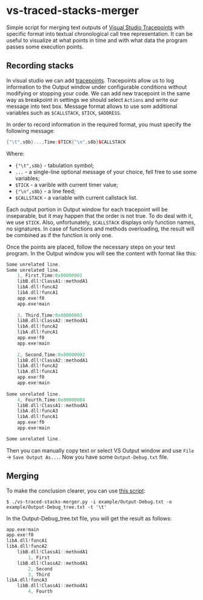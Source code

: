 # vs-traced-stacks-merger

Simple script for merging text outputs of [Visual Studio Tracepoints](https://docs.microsoft.com/en-us/visualstudio/debugger/using-tracepoints) with specific format into textual chronological call tree representation. It can be useful to visualize at what points in time and with what data the program passes some execution points.

## Recording stacks

In visual studio we can add [tracepoints](https://docs.microsoft.com/en-us/visualstudio/debugger/using-tracepoints). Tracepoints allow us to log information to the Output window under configurable conditions without modifying or stopping your code. We can add new tracepoint in the same way as breakpoint in settings we should select `Actions` and write our message into text box. Message format allows to use som additional variables such as `$CALLSTACK`, `$TICK`, `$ADDRESS`.

In order to record information in the required format, you must specify the following message:
```c++
{"\t",s8b}...,Time:$TICK{"\n",s8b}$CALLSTACK
```
Where:
+ `{"\t",s8b}` - tabulation symbol;
+ `...` - a single-line optional message of your choice, fell free to use some variables;
+ `$TICK` - a varible with current timer value;
+ `{"\n",s8b}` - a line feed;
+ `$CALLSTACK` - a variable with current callstack list.

Each output portion in Output window for each tracepoint will be inseparable, but it may happen that the order is not true. To do deal with it, we use `$TICK`. Also, unfortunately, `$CALLSTACK` displays only function names, no signatures. In case of functions and methods overloading, the result will be combined as if the function is only one.

Once the points are placed, follow the necessary steps on your test program. In the Output window you will see the content with format like this:
```c++
Some unrelated line.
Some unrelated line.
	1, First,Time:0x00000001
	libB.dll!ClassA1::methodA1
	libA.dll!funcA2
	libA.dll!funcA1
	app.exe!f0
	app.exe!main
	
	3, Third,Time:0x00000003
	libB.dll!ClassA2::methodA1
	libA.dll!funcA2
	libA.dll!funcA1
	app.exe!f0
	app.exe!main
	
	2, Second,Time:0x00000002
	libB.dll!ClassA2::methodA1
	libA.dll!funcA2
	libA.dll!funcA1
	app.exe!f0
	app.exe!main
	
Some unrelated line.
	4, Fourth,Time:0x00000004
	libB.dll!ClassA1::methodA1
	libA.dll!funcA3
	libA.dll!funcA1
	app.exe!f0
	app.exe!main

Some unrelated line.
```

Then you can manually copy text or select VS Output window and use `File` -> `Save Output As...`. Now you have some `Output-Debug.txt` file.

## Merging

To make the conclusion clearer, you can use [this script](vs-traced-stacks-merger.py):
```console
$ ./vs-traced-stacks-merger.py -i example/Output-Debug.txt -o example/Output-Debug_tree.txt -t '\t'
```

In the Output-Debug_tree.txt file, you will get the result as follows:
```c++
app.exe!main
app.exe!f0
libA.dll!funcA1
libA.dll!funcA2
	libB.dll!ClassA1::methodA1
		1, First
	libB.dll!ClassA2::methodA1
		2, Second
		3, Third
libA.dll!funcA3
	libB.dll!ClassA1::methodA1
		4, Fourth
```

